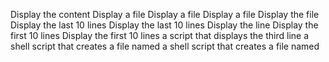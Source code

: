 Display the content
Display a file
Display a file
Display a file
Display the file
Display the last 10 lines
Display the last 10 lines
Display the line
Display the first 10 lines
Display the first 10 lines
a script that displays the third line
a shell script that creates a file named
a shell script that creates a file named
